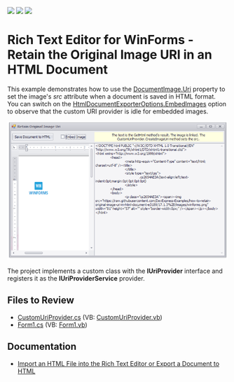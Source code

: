 <!-- default badges list -->
![](https://img.shields.io/endpoint?url=https://codecentral.devexpress.com/api/v1/VersionRange/128611082/17.1.3%2B)
[![](https://img.shields.io/badge/Open_in_DevExpress_Support_Center-FF7200?style=flat-square&logo=DevExpress&logoColor=white)](https://supportcenter.devexpress.com/ticket/details/E3189)
[![](https://img.shields.io/badge/📖_How_to_use_DevExpress_Examples-e9f6fc?style=flat-square)](https://docs.devexpress.com/GeneralInformation/403183)
<!-- default badges end -->

# Rich Text Editor for WinForms - Retain the Original Image URI in an HTML Document

This example demonstrates how to use the [DocumentImage.Uri](https://docs.devexpress.com/OfficeFileAPI/DevExpress.XtraRichEdit.API.Native.DocumentImage.Uri) property to set the image's _src_ attribute when a document is saved in HTML format. You can switch on the [HtmlDocumentExporterOptions.EmbedImages](https://docs.devexpress.com/OfficeFileAPI/DevExpress.XtraRichEdit.Export.HtmlDocumentExporterOptions.EmbedImages) option to observe that the custom URI provider is idle for embedded images.

![](./images/screenshot.png)

The project implements a custom class with the **IUriProvider** interface and registers it as the **IUriProviderService** provider.

## Files to Review

* [CustomUriProvider.cs](./CS/HTML_Export_ImageSourceExample/CustomUriProvider.cs) (VB: [CustomUriProvider.vb](./VB/HTML_Export_ImageSourceExample/CustomUriProvider.vb))
* [Form1.cs](./CS/HTML_Export_ImageSourceExample/Form1.cs) (VB: [Form1.vb](./VB/HTML_Export_ImageSourceExample/Form1.vb))

## Documentation

* [Import an HTML File into the Rich Text Editor or Export a Document to HTML](https://docs.devexpress.com/WindowsForms/402852/controls-and-libraries/rich-text-editor/html-import-and-export?p=netframework)
